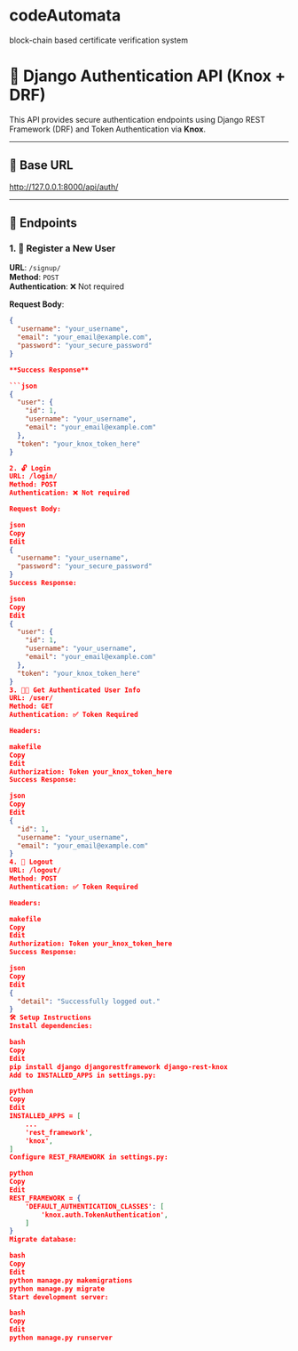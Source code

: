 # codeAutomata
block-chain based certificate verification system

# 🔐 Django Authentication API (Knox + DRF)

This API provides secure authentication endpoints using Django REST Framework (DRF) and Token Authentication via **Knox**.

---

## 📌 Base URL

http://127.0.0.1:8000/api/auth/


---

## 🧾 Endpoints

### 1. 🔐 Register a New User

**URL**: `/signup/`  
**Method**: `POST`  
**Authentication**: ❌ Not required  

**Request Body**:
```json
{
  "username": "your_username",
  "email": "your_email@example.com",
  "password": "your_secure_password"
}

**Success Response**

```json
{
  "user": {
    "id": 1,
    "username": "your_username",
    "email": "your_email@example.com"
  },
  "token": "your_knox_token_here"
}

2. 🔓 Login
URL: /login/
Method: POST
Authentication: ❌ Not required

Request Body:

json
Copy
Edit
{
  "username": "your_username",
  "password": "your_secure_password"
}
Success Response:

json
Copy
Edit
{
  "user": {
    "id": 1,
    "username": "your_username",
    "email": "your_email@example.com"
  },
  "token": "your_knox_token_here"
}
3. 🧑‍💻 Get Authenticated User Info
URL: /user/
Method: GET
Authentication: ✅ Token Required

Headers:

makefile
Copy
Edit
Authorization: Token your_knox_token_here
Success Response:

json
Copy
Edit
{
  "id": 1,
  "username": "your_username",
  "email": "your_email@example.com"
}
4. 🚪 Logout
URL: /logout/
Method: POST
Authentication: ✅ Token Required

Headers:

makefile
Copy
Edit
Authorization: Token your_knox_token_here
Success Response:

json
Copy
Edit
{
  "detail": "Successfully logged out."
}
🛠 Setup Instructions
Install dependencies:

bash
Copy
Edit
pip install django djangorestframework django-rest-knox
Add to INSTALLED_APPS in settings.py:

python
Copy
Edit
INSTALLED_APPS = [
    ...
    'rest_framework',
    'knox',
]
Configure REST_FRAMEWORK in settings.py:

python
Copy
Edit
REST_FRAMEWORK = {
    'DEFAULT_AUTHENTICATION_CLASSES': [
        'knox.auth.TokenAuthentication',
    ]
}
Migrate database:

bash
Copy
Edit
python manage.py makemigrations
python manage.py migrate
Start development server:

bash
Copy
Edit
python manage.py runserver

